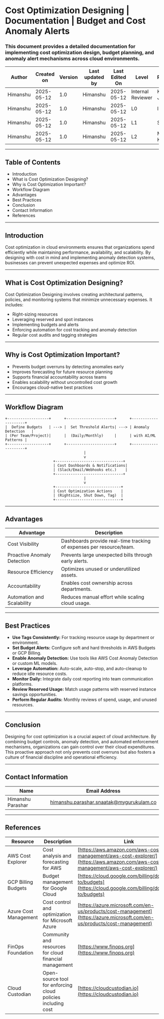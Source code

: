 # Cost Optimization Designing | Documentation | Budget and Cost Anomaly Alerts

### This document provides a detailed documentation for implementing cost optimization design, budget planning, and anomaly alert mechanisms across cloud environments.

| **Author** | **Created on** | **Version** | **Last updated by** | **Last Edited On** | **Level**          | **Reviewer**    |
|------------|----------------|-------------|----------------------|---------------------|---------------------|------------------|
| Himanshu   | 2025-05-12     | 1.0         | Himanshu             | 2025-05-12        | Internal Reviewer   | Komal Jaiswal    |
| Himanshu   | 2025-05-12     | 1.0         | Himanshu             | 2025-05-12        | L0                  | Imran            |
| Himanshu   | 2025-05-12     | 1.0         | Himanshu             | 2025-05-12        | L1                  | Shashi           |
| Himanshu   | 2025-05-12     | 1.0         | Himanshu             | 2025-05-12        | L2                  | Mahesh Kumar     |

---

## Table of Contents

- Introduction  
- What is Cost Optimization Designing?  
- Why is Cost Optimization Important?  
- Workflow Diagram  
- Advantages  
- Best Practices  
- Conclusion  
- Contact Information  
- References  

---

## Introduction

Cost optimization in cloud environments ensures that organizations spend efficiently while maintaining performance, availability, and scalability. By designing with cost in mind and implementing anomaly detection systems, businesses can prevent unexpected expenses and optimize ROI.

---

## What is Cost Optimization Designing?

Cost Optimization Designing involves creating architectural patterns, policies, and monitoring systems that minimize unnecessary expenses. It includes:

- Right-sizing resources  
- Leveraging reserved and spot instances  
- Implementing budgets and alerts  
- Enforcing automation for cost tracking and anomaly detection  
- Regular cost audits and tagging strategies  

---

## Why is Cost Optimization Important?

- Prevents budget overruns by detecting anomalies early  
- Improves forecasting for future resource planning  
- Supports financial accountability across teams  
- Enables scalability without uncontrolled cost growth  
- Encourages cloud-native best practices  

---

## Workflow Diagram

```
+-------------------+      +----------------------+      +---------------------+
|  Define Budgets   | ---> |  Set Threshold Alerts| ---> | Anomaly Detection   |
| (Per Team/Project)|      |  (Daily/Monthly)     |      | with AI/ML Patterns |
+-------------------+      +----------------------+      +---------------------+
                                    |
                                    v
                      +-------------------------------+
                      | Cost Dashboards & Notifications|
                      | (Slack/Email/Webhooks etc.)    |
                      +-------------------------------+
                                    |
                                    v
                      +------------------------------+
                      | Cost Optimization Actions    |
                      | (Rightsize, Shut Down, Tag)  |
                      +------------------------------+
```

---

## Advantages

| **Advantage**               | **Description**                                              |
|----------------------------|--------------------------------------------------------------|
| Cost Visibility             | Dashboards provide real-time tracking of expenses per resource/team. |
| Proactive Anomaly Detection| Prevents large unexpected bills through early alerts.        |
| Resource Efficiency         | Optimizes unused or underutilized assets.                   |
| Accountability              | Enables cost ownership across departments.                  |
| Automation and Scalability  | Reduces manual effort while scaling cloud usage.            |

---

## Best Practices

- **Use Tags Consistently:** For tracking resource usage by department or environment.  
- **Set Budget Alerts:** Configure soft and hard thresholds in AWS Budgets or GCP Billing.  
- **Enable Anomaly Detection:** Use tools like AWS Cost Anomaly Detection or custom ML models.  
- **Leverage Automation:** Auto-scale, auto-stop, and auto-cleanup to reduce idle resource costs.  
- **Monitor Daily:** Integrate daily cost reporting into team communication platforms.  
- **Review Reserved Usage:** Match usage patterns with reserved instance savings opportunities.  
- **Perform Regular Audits:** Monthly reviews of spend, usage, and unused resources.  

---

## Conclusion

Designing for cost optimization is a crucial aspect of cloud architecture. By combining budget controls, anomaly detection, and automated enforcement mechanisms, organizations can gain control over their cloud expenditures. This proactive approach not only prevents cost overruns but also fosters a culture of financial discipline and operational efficiency.

---

## Contact Information
| Name              | Email Address                                   |
|-------------------|--------------------------------------------------|
| Himanshu Parashar | himanshu.parashar.snaatak@mygurukulam.co         |


---

## References

| **Resource**            | **Description**                                            | **Link**                                                                 |
|-------------------------|------------------------------------------------------------|--------------------------------------------------------------------------|
| AWS Cost Explorer       | Cost analysis and forecasting for AWS                      | [https://aws.amazon.com/aws-cost-management/aws-cost-explorer/](https://aws.amazon.com/aws-cost-management/aws-cost-explorer/) |
| GCP Billing Budgets     | Budget management for Google Cloud                         | [https://cloud.google.com/billing/docs/how-to/budgets](https://cloud.google.com/billing/docs/how-to/budgets) |
| Azure Cost Management   | Cost control and optimization for Microsoft Azure          | [https://azure.microsoft.com/en-us/products/cost-management](https://azure.microsoft.com/en-us/products/cost-management) |
| FinOps Foundation       | Community and resources for cloud financial management     | [https://www.finops.org](https://www.finops.org) |
| Cloud Custodian         | Open-source tool for enforcing cloud policies including cost | [https://cloudcustodian.io](https://cloudcustodian.io) |
